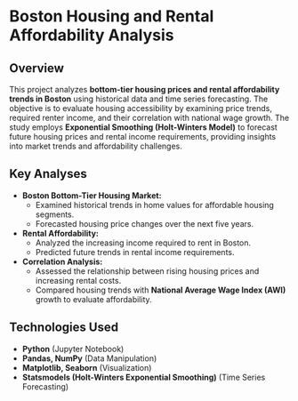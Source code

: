 # Boston Housing and Rental Affordability Analysis  

## Overview  
This project analyzes **bottom-tier housing prices and rental affordability trends in Boston** using historical data and time series forecasting. The objective is to evaluate housing accessibility by examining price trends, required renter income, and their correlation with national wage growth. The study employs **Exponential Smoothing (Holt-Winters Model)** to forecast future housing prices and rental income requirements, providing insights into market trends and affordability challenges.  

## Key Analyses  
- **Boston Bottom-Tier Housing Market:**  
  - Examined historical trends in home values for affordable housing segments.  
  - Forecasted housing price changes over the next five years.  
- **Rental Affordability:**  
  - Analyzed the increasing income required to rent in Boston.  
  - Predicted future trends in rental income requirements.  
- **Correlation Analysis:**  
  - Assessed the relationship between rising housing prices and increasing rental costs.  
  - Compared housing trends with **National Average Wage Index (AWI)** growth to evaluate affordability.  

## Technologies Used  
- **Python** (Jupyter Notebook)  
- **Pandas, NumPy** (Data Manipulation)  
- **Matplotlib, Seaborn** (Visualization)  
- **Statsmodels (Holt-Winters Exponential Smoothing)** (Time Series Forecasting)  
